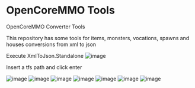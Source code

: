 # OpenCoreMMO Tools
OpenCoreMMO Converter Tools

This repository has some tools for items, monsters, vocations, spawns and houses conversions from xml to json

Execute XmlToJson.Standalone
![image](https://github.com/user-attachments/assets/def9e421-31de-4af2-b3a2-c12a96441a66)

Insert a tfs path and click enter

![image](https://github.com/user-attachments/assets/7d4b976e-6be3-49dc-8d62-fb995fd5994c)
![image](https://github.com/user-attachments/assets/391301e5-dc9d-4290-a48c-71d7eccee176)
![image](https://github.com/user-attachments/assets/0a8921f9-9a0f-4085-8a61-18fba6719f6c)
![image](https://github.com/user-attachments/assets/03f2f2d9-6540-473b-ac4c-aaff3c287130)
![image](https://github.com/user-attachments/assets/7af5ef9a-0ff2-4387-9a06-b1de011d4e65)
![image](https://github.com/user-attachments/assets/70b4974f-e74b-4c5f-a66c-b1f7676f68c4)
![image](https://github.com/user-attachments/assets/909a6af8-f43b-4aac-baa0-6e9cc7e21c79)
